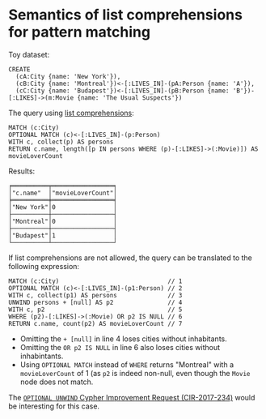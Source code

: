 # Semantics of list comprehensions for pattern matching

Toy dataset:

```
CREATE
  (cA:City {name: 'New York'}),
  (cB:City {name: 'Montreal'})<-[:LIVES_IN]-(pA:Person {name: 'A'}),
  (cC:City {name: 'Budapest'})<-[:LIVES_IN]-(pB:Person {name: 'B'})-[:LIKES]->(m:Movie {name: 'The Usual Suspects'})
```

The query using [list comprehensions](https://neo4j.com/docs/developer-manual/current/cypher/syntax/lists/#cypher-list-comprehension):

```
MATCH (c:City)
OPTIONAL MATCH (c)<-[:LIVES_IN]-(p:Person)
WITH c, collect(p) AS persons
RETURN c.name, length([p IN persons WHERE (p)-[:LIKES]->(:Movie)]) AS movieLoverCount
```

Results:

```
╒══════════╤═════════════════╕
│"c.name"  │"movieLoverCount"│
╞══════════╪═════════════════╡
│"New York"│0                │
├──────────┼─────────────────┤
│"Montreal"│0                │
├──────────┼─────────────────┤
│"Budapest"│1                │
└──────────┴─────────────────┘
```

If list comprehensions are not allowed, the query can be translated to the following expression:

```
MATCH (c:City)                              // 1
OPTIONAL MATCH (c)<-[:LIVES_IN]-(p1:Person) // 2
WITH c, collect(p1) AS persons              // 3
UNWIND persons + [null] AS p2               // 4
WITH c, p2                                  // 5
WHERE (p2)-[:LIKES]->(:Movie) OR p2 IS NULL // 6
RETURN c.name, count(p2) AS movieLoverCount // 7
```

* Omitting the `+ [null]` in line 4 loses cities without inhabitants.
* Omitting the `OR p2 IS NULL` in line 6 also loses cities without inhabintants.
* Using `OPTIONAL MATCH` instead of `WHERE` returns "Montreal" with a `movieLoverCount` of 1 (as `p2` is indeed non-null, even though the `Movie` node does not match.

The [`OPTIONAL UNWIND` Cypher Improvement Request (CIR-2017-234)](https://github.com/opencypher/openCypher/issues/234) would be interesting for this case.
